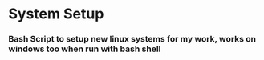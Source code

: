 # System Setup

### **Bash Script to setup new linux systems for my work, works on windows too when run with bash shell**